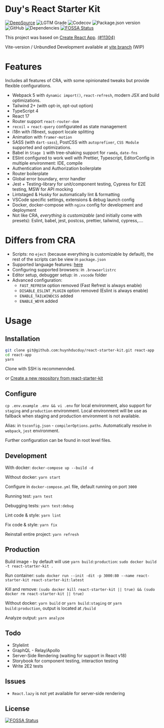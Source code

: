 # Duy's React Starter Kit

[![DeepSource](https://deepsource.io/gh/huynhducduy/react-starter-kit.svg/?label=resolved+issues)](https://deepsource.io/gh/huynhducduy/react-starter-kit/?ref=repository-badge)
![LGTM Grade](https://img.shields.io/lgtm/grade/javascript/github/huynhducduy/react-starter-kit?logo=lgtm)
![Codecov](https://img.shields.io/codecov/c/github/huynhducduy/react-starter-kit?logo=codecov&token=VLMIXK11LQ)
![Package.json version](https://img.shields.io/github/package-json/v/huynhducduy/react-starter-kit)
![GitHub](https://img.shields.io/github/license/huynhducduy/react-starter-kit)
![Dependencies](https://david-dm.org/huynhducduy/react-starter-kit.svg)
[![FOSSA Status](https://app.fossa.com/api/projects/git%2Bgithub.com%2Fhuynhducduy%2Freact-starter-kit.svg?type=shield)](https://app.fossa.com/projects/git%2Bgithub.com%2Fhuynhducduy%2Freact-starter-kit?ref=badge_shield)

This project was based on [Create React App](https://github.com/facebook/create-react-app). [(#11304)](https://github.com/facebook/create-react-app/pull/11304)

Vite-version / Unbundled Development available at [vite branch](https://github.com/huynhducduy/react-starter-kit/tree/vite) (WIP)

# Features

Includes all features of CRA, with some opinionated tweaks but provide flexible configurations.

- Webpack 5 with `dynamic import()`, `react-refresh`, modern JSX and build optimizations.
- Tailwind 2+ (with opt-in, opt-out option)
- TypeScript 4
- React 17
- Router support `react-router-dom`
- `recoil` + `react-query` configurated as state management
- i18n with i18next, support locale splitting
- Animation with `framer-motion`
- SASS (with `dart-sass`), PostCSS with `autoprefixer`, `CSS Module` supported and optimizations.
- Babel in `Stage 1` with tree-shaking support for `ramda`, `date-fns`
- ESlint configured to work well with Prettier, Typescript, EditorConfig in multiple environment: IDE, compile
- Authentication and Authorization boilerplate
- Router boilerplate
- Global error boundary, error handler
- Jest + Testing-library for unit/component testing, Cypress for E2E testing, MSW for API mocking
- Lintstaged & Husky for automatically lint & formatting
- VSCode specific settings, extensions & debug launch config
- Docker, docker-compose with `nginx` config for development and deployment
- Not like CRA, _everything is customizable_ (and initially come with presets): Eslint, babel, jest, postcss, prettier, tailwind, cypress,....

# Differs from CRA

- Scripts: no `eject` (because everything is customizable by default), the rest of the scripts can be view in `package.json`
- Supported language features: [here](https://github.com/huynhducduy/babel-preset-duy)
- Configuring supported browsers: in `.browserlistrc`
- Editor setup, debugger setup: in `.vscode` folder
- Advanced configuration:
  - `FAST_REFRESH` option removed (Fast Refrest is always enable)
  - `DISABLE_ESLINT_PLUGIN` option removed (Eslint is always enable)
  - `ENABLE_TAILWINDCSS` added
  - `ENABLE_WDYR` added

# Usage

## Installation

```sh
git clone git@github.com:huynhducduy/react-starter-kit.git react-app
cd react-app
yarn
```

Clone with SSH is recommennded.

or [Create a new repository from react-starter-kit](https://github.com/huynhducduy/react-starter-kit/generate)

## Configure

`cp .env.example .env && vi .env` for local environment, also support for `staging` and `production` environment. Local environment will be use as fallback when staging and production environment is not available.

Alias: in `tsconfig.json` - `compilerOptions.paths`. Automatically resolve in `webpack`, `jest` environment.

Further configuration can be found in root level files.

## Development

With docker: `docker-compose up --build -d`

Without docker: `yarn start`

Configure in `docker-compose.yml` file, default running on port `3000`

Running test: `yarn test`

Debugging tests: `yarn test:debug`

Lint code & style: `yarn lint`

Fix code & style: `yarn fix`

Reinstall entire project: `yarn refresh`

## Production

Build image - by default will use `yarn build:production`: `sudo docker build -t react-starter-kit .`

Run container: `sudo docker run --init -dit -p 3000:80 --name react-starter-kit react-starter-kit:latest`

Kill and remove: `(sudo docker kill react-starter-kit || true) && (sudo docker rm react-starter-kit || true)`

Without docker: `yarn build` or `yarn build:staging` or `yarn build:production`, output is located at `/build`

Analyze output: `yarn analyze`

## Todo

- Stylelint
- GraphQL - Relay/Apollo
- Server-Side Rendering (waiting for support in React v18)
- Storybook for component testing, interaction testing
- Write 2E2 tests

## Issues

- `React.lazy` is not yet available for server-side rendering

## License

[![FOSSA Status](https://app.fossa.com/api/projects/git%2Bgithub.com%2Fhuynhducduy%2Freact-starter-kit.svg?type=large)](https://app.fossa.com/projects/git%2Bgithub.com%2Fhuynhducduy%2Freact-starter-kit?ref=badge_large)
